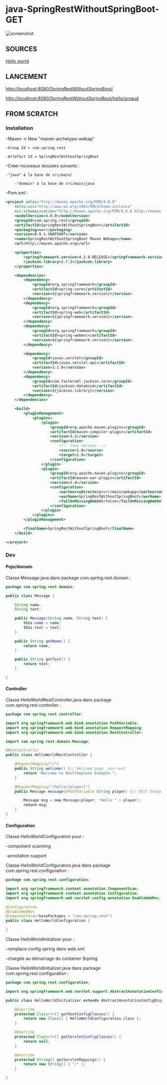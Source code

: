 # java-SpringRestWithoutSpringBoot-GET

![screenshot](https://github.com/ArnaudBaley/java-SpringRestWithoutSpringBoot-GET/blob/master/Capture.PNG)


## SOURCES

[Hello world](http://websystique.com/springmvc/spring-4-mvc-rest-service-example-using-restcontroller/)


## LANCEMENT

[http://localhost:8080/SpringRestWithoutSpringBoot/](http://localhost:8080/SpringRestWithoutSpringBoot/)

[http://localhost:8080/SpringRestWithoutSpringBoot/hello/arnaud](http://localhost:8080/SpringRestWithoutSpringBoot/hello/arnaud)


## FROM SCRATCH


### Installation 

-Maven -> New "maven-archetype-webap"
	
	-Group Id = com.spring.rest
	
	-Artefact Id = SpringRestWithoutSpringBoot

-Créer nouveaux dossiers suivants : 

	-"java" à la base de src/main/

		-"domain" à la base de src/main/java

-Pom.xml : 
```xml
<project xmlns="http://maven.apache.org/POM/4.0.0"
	xmlns:xsi="http://www.w3.org/2001/XMLSchema-instance"
	xsi:schemaLocation="http://maven.apache.org/POM/4.0.0 http://maven.apache.org/maven-v4_0_0.xsd">
	<modelVersion>4.0.0</modelVersion>
	<groupId>com.spring.rest</groupId>
	<artifactId>SpringRestWithoutSpringBoot</artifactId>
	<packaging>war</packaging>
	<version>0.0.1-SNAPSHOT</version>
	<name>SpringRestWithoutSpringBoot Maven Webapp</name>
	<url>http://maven.apache.org</url>

	<properties>
		<springframework.version>4.3.0.RELEASE</springframework.version>
		<jackson.library>2.7.5</jackson.library>
	</properties>

	<dependencies>
		<dependency>
			<groupId>org.springframework</groupId>
			<artifactId>spring-core</artifactId>
			<version>${springframework.version}</version>
		</dependency>
		<dependency>
			<groupId>org.springframework</groupId>
			<artifactId>spring-web</artifactId>
			<version>${springframework.version}</version>
		</dependency>
		<dependency>
			<groupId>org.springframework</groupId>
			<artifactId>spring-webmvc</artifactId>
			<version>${springframework.version}</version>
		</dependency>

		<dependency>
			<groupId>javax.servlet</groupId>
			<artifactId>javax.servlet-api</artifactId>
			<version>3.1.0</version>
		</dependency>
		<dependency>
			<groupId>com.fasterxml.jackson.core</groupId>
			<artifactId>jackson-databind</artifactId>
			<version>${jackson.library}</version>
		</dependency>
	</dependencies>

	<build>
		<pluginManagement>
			<plugins>
				<plugin>
					<groupId>org.apache.maven.plugins</groupId>
					<artifactId>maven-compiler-plugin</artifactId>
					<version>3.2</version>
					<configuration>
						<!-- Java version -->
						<source>1.8</source>
						<target>1.8</target>
					</configuration>
				</plugin>
				<plugin>
					<groupId>org.apache.maven.plugins</groupId>
					<artifactId>maven-war-plugin</artifactId>
					<version>2.4</version>
					<configuration>
						<warSourceDirectory>src/main/webapp</warSourceDirectory>
						<warName>SpringRestWithoutSpringBoot</warName>
						<failOnMissingWebXml>false</failOnMissingWebXml>
					</configuration>
				</plugin>
			</plugins>
		</pluginManagement>

		<finalName>SpringRestWithoutSpringBoot</finalName>
	</build>

</project>
```


### Dev

#### Pojo/domain

Classe Message.java dans package com.spring.rest.domain :
```java
package com.spring.rest.domain;

public class Message {

	String name;
	String text;

	public Message(String name, String text) {
		this.name = name;
		this.text = text;
	}

	public String getName() {
		return name;
	}

	public String getText() {
		return text;
	}

}
```

#### Controller

Classe HelloWorldRestController.java dans package com.spring.rest.controller :
```java
package com.spring.rest.controller;

import org.springframework.web.bind.annotation.PathVariable;
import org.springframework.web.bind.annotation.RequestMapping;
import org.springframework.web.bind.annotation.RestController;

import com.spring.rest.domain.Message;

@RestController
public class HelloWorldRestController {

	@RequestMapping("/")
	public String welcome() {// Welcome page, non-rest
		return "Welcome to RestTemplate Example.";
	}

	@RequestMapping("/hello/{player}")
	public Message message(@PathVariable String player) {// REST Endpoint.

		Message msg = new Message(player, "Hello " + player);
		return msg;
	}
}
```


#### Configuration

Classe HelloWorldConfiguration pour : 

-component scanning

-annotation support

Classe HelloWorldConfiguration.java dans package com.spring.rest.configuration :
```java
package com.spring.rest.configuration;

import org.springframework.context.annotation.ComponentScan;
import org.springframework.context.annotation.Configuration;
import org.springframework.web.servlet.config.annotation.EnableWebMvc;

@Configuration
@EnableWebMvc
@ComponentScan(basePackages = "com.spring.rest")
public class HelloWorldConfiguration {

}
```


Classe HelloWorldInitializer pour :

-remplace config spring dans web.xml

-chargée au démarrage du container Srpring

Classe HelloWorldInitializer.java dans package com.spring.rest.configuration :
```java
package com.spring.rest.configuration;

import org.springframework.web.servlet.support.AbstractAnnotationConfigDispatcherServletInitializer;

public class HelloWorldInitializer extends AbstractAnnotationConfigDispatcherServletInitializer {

	@Override
	protected Class<?>[] getRootConfigClasses() {
		return new Class[] { HelloWorldConfiguration.class };
	}

	@Override
	protected Class<?>[] getServletConfigClasses() {
		return null;
	}

	@Override
	protected String[] getServletMappings() {
		return new String[] { "/" };
	}

}
```
